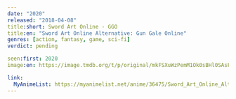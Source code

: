 ```yaml
---
date: "2020"
released: "2018-04-08"
title:short: Sword Art Online - GGO
title:en: "Sword Art Online Alternative: Gun Gale Online"
genres: [action, fantasy, game, sci-fi]
verdict: pending

seen:first: 2020
image:en: https://image.tmdb.org/t/p/original/mkFSXuWzPemM1Ok0sBHl0SAsFbX.jpg

link:
  MyAnimeList: https://myanimelist.net/anime/36475/Sword_Art_Online_Alternative__Gun_Gale_Online
---
```

